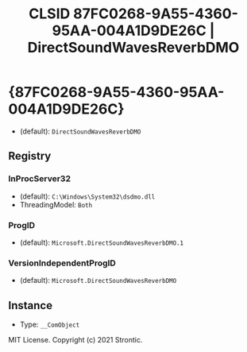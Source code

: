 ﻿---
title: "CLSID 87FC0268-9A55-4360-95AA-004A1D9DE26C | DirectSoundWavesReverbDMO"
excerpt: What is COM-Object CLSID 87FC0268-9A55-4360-95AA-004A1D9DE26C?
---

# {87FC0268-9A55-4360-95AA-004A1D9DE26C}

* (default): `DirectSoundWavesReverbDMO`

## Registry


### InProcServer32

* (default): `C:\Windows\System32\dsdmo.dll`
* ThreadingModel: `Both`

### ProgID

* (default): `Microsoft.DirectSoundWavesReverbDMO.1`

### VersionIndependentProgID

* (default): `Microsoft.DirectSoundWavesReverbDMO`

## Instance

* Type: `__ComObject`

MIT License. Copyright (c) 2021 Strontic.



